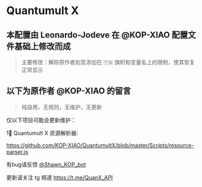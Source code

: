 # Quantumult X
## 本配置由 Leonardo-Jodeve 在 @KOP-XIAO 配置文件基础上修改而成

> 主要修改：解除原作者刻意添加在 🇹🇼 旗帜和变量名上的限制，使其恢复正常显示

## 以下为原作者 @KOP-XIAO 的留言

> 纯自用，无规则，无维护，无更新

仅以下项目可能会更新维护：    

1⃣️ Quantumult X 资源解析器:   

https://github.com/KOP-XIAO/QuantumultX/blob/master/Scripts/resource-parser.js


有bug请反馈 [@Shawn_KOP_bot](https://t.me/Shawn_KOP_bot) 

更新请关注 tg 频道 https://t.me/QuanX_API